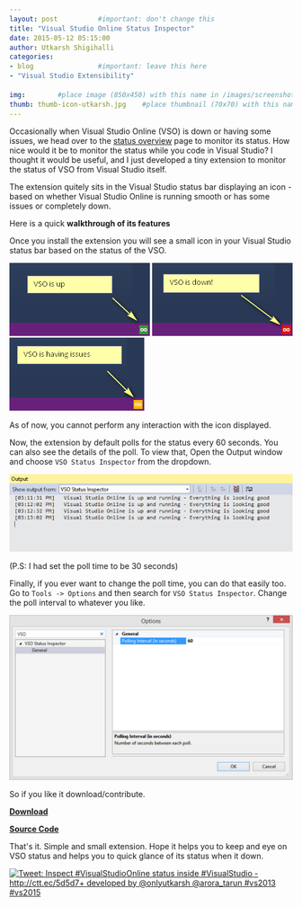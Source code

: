 ```yaml
---
layout: post          #important: don't change this
title: "Visual Studio Online Status Inspector"
date: 2015-05-12 05:15:00 
author: Utkarsh Shigihalli
categories:
- blog                #important: leave this here
- "Visual Studio Extensibility"

img:        #place image (850x450) with this name in /images/screenshots
thumb: thumb-icon-utkarsh.jpg    #place thumbnail (70x70) with this name in /images/screenshotsthumbs/
---
```

 
Occasionally when Visual Studio Online (VSO) is down or having some issues, we head over to the [status overview](https://www.visualstudio.com/en-us/support/support-overview-vs.aspx) page to monitor its status. How nice would it be to monitor the status while you code in Visual Studio? I thought it would be useful, and I just developed a tiny extension to monitor the status of VSO from Visual Studio itself. 
<!--more-->

The extension quitely sits in the Visual Studio status bar displaying an icon - based on whether Visual Studio Online is running smooth or has some issues or completely down. 

Here is a quick **walkthrough of its features**

Once you install the extension you will see a small icon in your Visual Studio status bar based on the status of the VSO.

![Alt text](/images/screenshots/utkarsh/vso_status_inspector_green.png "VSO is up")
![Alt text](/images/screenshots/utkarsh/vso_status_inspector_red.png "VSO is down")
![Alt text](/images/screenshots/utkarsh/vso_status_inspector_yellow.png "VSO is yellow")

As of now, you cannot perform any interaction with the icon displayed. 

Now, the extension by default polls for the status every 60 seconds. You can also see the details of the poll. To view that, Open the Output window and choose `VSO Status Inspector` from the dropdown. 

![Alt text](/images/screenshots/utkarsh/vso_status_inspector_output.png "VSO output")

(P.S: I had set the poll time to be 30 seconds)

Finally, if you ever want to change the poll time, you can do that easily too. Go to `Tools -> Options` and then search for `VSO Status Inspector`. Change the poll interval to whatever you like.

![Alt text](/images/screenshots/utkarsh/vso_status_inspector_options.png "VSO Options")

So if you like it download/contribute.

[**Download**](https://visualstudiogallery.msdn.microsoft.com/e87c82b9-dced-4fe2-9a40-f90139c56882)

[**Source Code**](https://github.com/onlyutkarsh/VSOStatusInspector/)

That's it. Simple and small extension. Hope it helps you to keep and eye on VSO status and helps you to quick glance of its status when it down.

 <a href="http://ctt.ec/5d5d7"><img src="http://clicktotweet.com/img/tweet-graphic-4.png" alt="Tweet: Inspect #VisualStudioOnline status inside #VisualStudio - http://ctt.ec/5d5d7+ developed by @onlyutkarsh @arora_tarun #vs2013 #vs2015"></a>